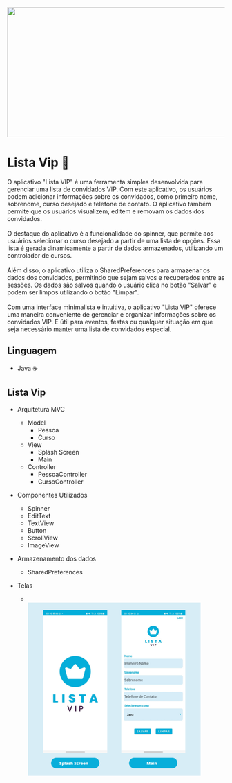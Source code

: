 <div align="center">
<img src="https://user-images.githubusercontent.com/71513260/151648758-ff040416-e554-4311-aa01-aaf090964b6d.png" width="600" height="300"/>
</div>


# Lista Vip 🤖
O aplicativo "Lista VIP" é uma ferramenta simples desenvolvida para gerenciar uma lista de convidados VIP. Com este aplicativo, os usuários podem adicionar informações sobre os convidados, como primeiro nome, sobrenome, curso desejado e telefone de contato. O aplicativo também permite que os usuários visualizem, editem e removam os dados dos convidados.
<br>
<br> O destaque do aplicativo é a funcionalidade do spinner, que permite aos usuários selecionar o curso desejado a partir de uma lista de opções. Essa lista é gerada dinamicamente a partir de dados armazenados, utilizando um controlador de cursos.
<br>
<br>  Além disso, o aplicativo utiliza o SharedPreferences para armazenar os dados dos convidados, permitindo que sejam salvos e recuperados entre as sessões. Os dados são salvos quando o usuário clica no botão "Salvar" e podem ser limpos utilizando o botão "Limpar".
<br>
<br>  Com uma interface minimalista e intuitiva, o aplicativo "Lista VIP" oferece uma maneira conveniente de gerenciar e organizar informações sobre os convidados VIP. É útil para eventos, festas ou qualquer situação em que seja necessário manter uma lista de convidados especial.

## Linguagem
  - Java ☕

## Lista Vip
  -  Arquitetura MVC
      - Model
        - Pessoa
        - Curso
      - View
        - Splash Screen
        - Main
      - Controller
        - PessoaController
        - CursoController
  -  Componentes Utilizados
      -   Spinner
      -   EditText
      -   TextView
      -   Button
      -   ScrollView
      -   ImageView
    
  - Armazenamento dos dados
     - SharedPreferences
  - Telas
    - <br><div> <img src="https://github.com/Dayanapnf/Android-Nativo/blob/main/App_cursoK_liscacurso/Image/layout_aPpListaVip.png" width="400" height="400"/> </div>
